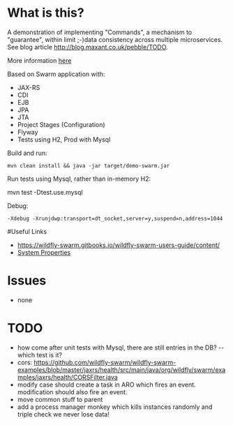 # What is this?

A demonstration of implementing "Commands", a mechanism to "guarantee", within limit ;-)data consistency across
multiple microservices. See blog article http://blog.maxant.co.uk/pebble/TODO.

More information [here](./src/main/java/ch/maxant/commands/demo/framework/commands/README.md)

Based on Swarm application with:

- JAX-RS
- CDI
- EJB
- JPA
- JTA
- Project Stages (Configuration)
- Flyway
- Tests using H2, Prod with Mysql

Build and run:

    mvn clean install && java -jar target/demo-swarm.jar

Run tests using Mysql, rather than in-memory H2:

   mvn test -Dtest.use.mysql

Debug:

    -Xdebug -Xrunjdwp:transport=dt_socket,server=y,suspend=n,address=1044

#Useful Links

- https://wildfly-swarm.gitbooks.io/wildfly-swarm-users-guide/content/
- [System Properties](https://wildfly-swarm.gitbooks.io/wildfly-swarm-users-guide/content/configuration_properties.html)

# Issues

- none

# TODO

- how come after unit tests with Mysql, there are still entries in the DB?
-- which test is it?
- cors: https://github.com/wildfly-swarm/wildfly-swarm-examples/blob/master/jaxrs/health/src/main/java/org/wildfly/swarm/examples/jaxrs/health/CORSFilter.java
- modify case should create a task in ARO which fires an event. modification should also fire an event.
- move common stuff to parent
- add a process manager monkey which kills instances randomly and triple check we never lose data!
